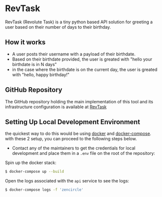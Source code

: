 # RevTask

RevTask (Revolute Task) is a tiny python based API solution for greeting a user based on their number of days to their birthday.

## How it works
- A user posts their username with a payload of their birthdate.
- Based on their birthdate provided, the user is greated with "hello your birthdate is in N days"
- in the case where the birthdate is on the current day, the user is greated with "hello, happy birthday!"

## GitHub Repository
The GitHub repository holding the main implementation of this tool and its infrastructure configuration is available at [RevTask](https://github.com/sonlinux/revtask.git)


## Setting Up Local Development Environment
the quickest way to do this would be using [docker](https://docs.docker.com/get-started/) and [docker-compose](https://docs.docker.com/compose/). with these 2 setup, you can proceed to the following steps below.


- Contact any of the maintainers to get the credentials for local development and place them in a `.env` file on the root of the repository:

Spin up the docker stack:

```sh
$ docker-compose up --build
```

Open the logs associated with the `api` service to see the logs:

```sh
$ docker-compose logs -f 'zencircle'
```